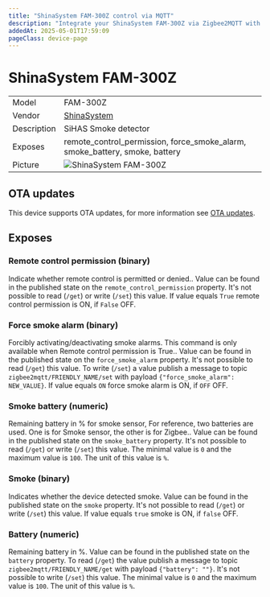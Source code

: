 ```yaml
---
title: "ShinaSystem FAM-300Z control via MQTT"
description: "Integrate your ShinaSystem FAM-300Z via Zigbee2MQTT with whatever smart home infrastructure you are using without the vendor's bridge or gateway."
addedAt: 2025-05-01T17:59:09
pageClass: device-page
---
```


<!-- !!!! -->
<!-- ATTENTION: This file is auto-generated through docgen! -->
<!-- You can only edit the "Notes"-Section between the two comment lines "Notes BEGIN" and "Notes END". -->
<!-- Do not use h1 or h2 heading within "## Notes"-Section. -->
<!-- !!!! -->

# ShinaSystem FAM-300Z

|     |     |
|-----|-----|
| Model | FAM-300Z  |
| Vendor  | [ShinaSystem](/supported-devices/#v=ShinaSystem)  |
| Description | SiHAS Smoke detector |
| Exposes | remote_control_permission, force_smoke_alarm, smoke_battery, smoke, battery |
| Picture | ![ShinaSystem FAM-300Z](https://www.zigbee2mqtt.io/images/devices/FAM-300Z.png) |


<!-- Notes BEGIN: You can edit here. Add "## Notes" headline if not already present. -->


<!-- Notes END: Do not edit below this line -->


## OTA updates
This device supports OTA updates, for more information see [OTA updates](../guide/usage/ota_updates.md).



## Exposes

### Remote control permission (binary)
Indicate whether remote control is permitted or denied..
Value can be found in the published state on the `remote_control_permission` property.
It's not possible to read (`/get`) or write (`/set`) this value.
If value equals `True` remote control permission is ON, if `False` OFF.

### Force smoke alarm (binary)
Forcibly activating/deactivating smoke alarms. This command is only available when Remote control permission is True..
Value can be found in the published state on the `force_smoke_alarm` property.
It's not possible to read (`/get`) this value.
To write (`/set`) a value publish a message to topic `zigbee2mqtt/FRIENDLY_NAME/set` with payload `{"force_smoke_alarm": NEW_VALUE}`.
If value equals `ON` force smoke alarm is ON, if `OFF` OFF.

### Smoke battery (numeric)
Remaining battery in % for smoke sensor, For reference, two batteries are used. One is for Smoke sensor, the other is for Zigbee..
Value can be found in the published state on the `smoke_battery` property.
It's not possible to read (`/get`) or write (`/set`) this value.
The minimal value is `0` and the maximum value is `100`.
The unit of this value is `%`.

### Smoke (binary)
Indicates whether the device detected smoke.
Value can be found in the published state on the `smoke` property.
It's not possible to read (`/get`) or write (`/set`) this value.
If value equals `true` smoke is ON, if `false` OFF.

### Battery (numeric)
Remaining battery in %.
Value can be found in the published state on the `battery` property.
To read (`/get`) the value publish a message to topic `zigbee2mqtt/FRIENDLY_NAME/get` with payload `{"battery": ""}`.
It's not possible to write (`/set`) this value.
The minimal value is `0` and the maximum value is `100`.
The unit of this value is `%`.

